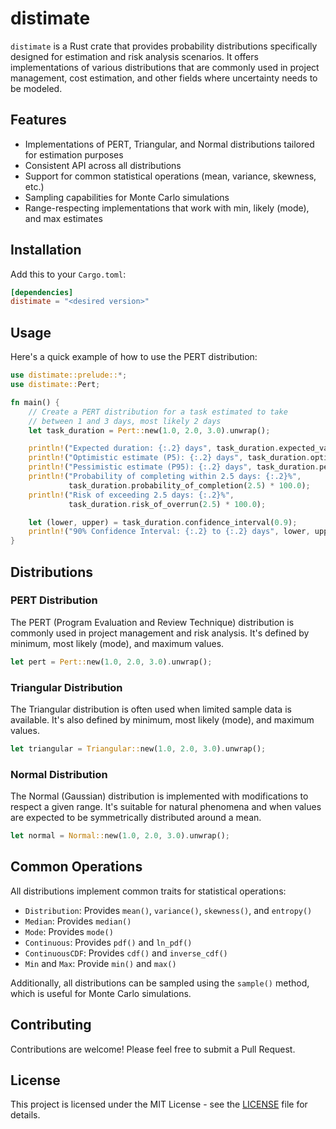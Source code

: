 # distimate

`distimate` is a Rust crate that provides probability distributions specifically
designed for estimation and risk analysis scenarios. It offers implementations
of various distributions that are commonly used in project management, cost
estimation, and other fields where uncertainty needs to be modeled.

## Features

- Implementations of PERT, Triangular, and Normal distributions tailored for
  estimation purposes
- Consistent API across all distributions
- Support for common statistical operations (mean, variance, skewness, etc.)
- Sampling capabilities for Monte Carlo simulations
- Range-respecting implementations that work with min, likely (mode), and max estimates

## Installation

Add this to your `Cargo.toml`:

```toml
[dependencies]
distimate = "<desired version>"
```

## Usage

Here's a quick example of how to use the PERT distribution:

```rust
use distimate::prelude::*;
use distimate::Pert;

fn main() {
    // Create a PERT distribution for a task estimated to take
    // between 1 and 3 days, most likely 2 days
    let task_duration = Pert::new(1.0, 2.0, 3.0).unwrap();

    println!("Expected duration: {:.2} days", task_duration.expected_value());
    println!("Optimistic estimate (P5): {:.2} days", task_duration.optimistic_estimate());
    println!("Pessimistic estimate (P95): {:.2} days", task_duration.pessimistic_estimate());
    println!("Probability of completing within 2.5 days: {:.2}%",
             task_duration.probability_of_completion(2.5) * 100.0);
    println!("Risk of exceeding 2.5 days: {:.2}%",
             task_duration.risk_of_overrun(2.5) * 100.0);

    let (lower, upper) = task_duration.confidence_interval(0.9);
    println!("90% Confidence Interval: {:.2} to {:.2} days", lower, upper);
}
```

## Distributions

### PERT Distribution

The PERT (Program Evaluation and Review Technique) distribution is commonly used
in project management and risk analysis. It's defined by minimum, most likely
(mode), and maximum values.

```rust
let pert = Pert::new(1.0, 2.0, 3.0).unwrap();
```

### Triangular Distribution

The Triangular distribution is often used when limited sample data is available.
It's also defined by minimum, most likely (mode), and maximum values.

```rust
let triangular = Triangular::new(1.0, 2.0, 3.0).unwrap();
```

### Normal Distribution

The Normal (Gaussian) distribution is implemented with modifications to respect
a given range. It's suitable for natural phenomena and when values are expected
to be symmetrically distributed around a mean.

```rust
let normal = Normal::new(1.0, 2.0, 3.0).unwrap();
```

## Common Operations

All distributions implement common traits for statistical operations:

- `Distribution`: Provides `mean()`, `variance()`, `skewness()`, and `entropy()`
- `Median`: Provides `median()`
- `Mode`: Provides `mode()`
- `Continuous`: Provides `pdf()` and `ln_pdf()`
- `ContinuousCDF`: Provides `cdf()` and `inverse_cdf()`
- `Min` and `Max`: Provide `min()` and `max()`

Additionally, all distributions can be sampled using the `sample()` method,
which is useful for Monte Carlo simulations.

## Contributing

Contributions are welcome! Please feel free to submit a Pull Request.

## License

This project is licensed under the MIT License - see the [LICENSE](LICENSE) file
for details.
